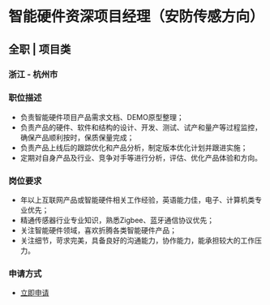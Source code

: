 
# 智能硬件资深项目经理（安防传感方向）
## 全职  |  项目类
### 浙江 - 杭州市

### 职位描述
- 负责智能硬件项目产品需求文档、DEMO原型整理；
- 负责产品的硬件、软件和结构的设计、开发、测试、试产和量产等过程监控，确保产品顺利按时，保质保量完成；
- 负责产品上线后的跟踪优化和产品分析，制定版本优化计划并跟进实施；
- 定期对自身产品及行业、竞争对手等进行分析，评估、优化产品体验和方向。
### 岗位要求
- 年以上互联网产品或智能硬件相关工作经验，英语能力佳，电子、计算机类专业优先；
- 精通传感器行业专业知识，熟悉Zigbee、蓝牙通信协议优先；
- 关注智能硬件领域，喜欢折腾各类智能硬件产品；
- 关注细节，苛求完美，具备良好的沟通能力，协作能力，能承担较大的工作压力。
### 申请方式
- <a href="mailto:hr@tuya.com?subject=求职简历-智能硬件资深项目经理（安防传感方向）-来自GitHub">立即申请</a>